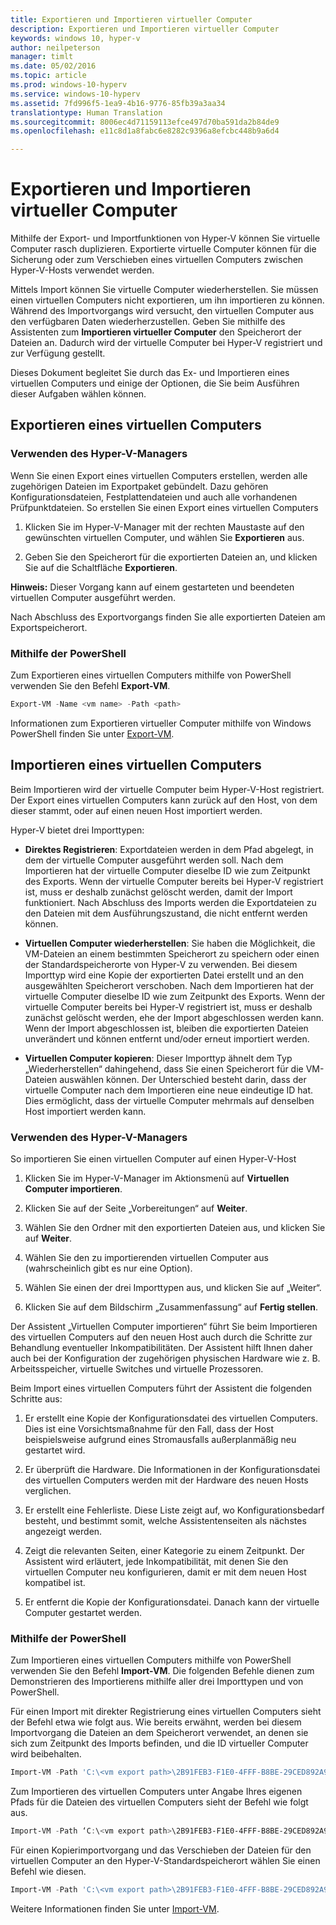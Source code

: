 ```yaml
---
title: Exportieren und Importieren virtueller Computer
description: Exportieren und Importieren virtueller Computer
keywords: windows 10, hyper-v
author: neilpeterson
manager: timlt
ms.date: 05/02/2016
ms.topic: article
ms.prod: windows-10-hyperv
ms.service: windows-10-hyperv
ms.assetid: 7fd996f5-1ea9-4b16-9776-85fb39a3aa34
translationtype: Human Translation
ms.sourcegitcommit: 8006ec4d71159113efce497d70ba591da2b84de9
ms.openlocfilehash: e11c8d1a8fabc6e8282c9396a8efcbc448b9a6d4

---
```


# Exportieren und Importieren virtueller Computer

Mithilfe der Export- und Importfunktionen von Hyper-V können Sie virtuelle Computer rasch duplizieren.  Exportierte virtuelle Computer können für die Sicherung oder zum Verschieben eines virtuellen Computers zwischen Hyper-V-Hosts verwendet werden.  

Mittels Import können Sie virtuelle Computer wiederherstellen.  Sie müssen einen virtuellen Computers nicht exportieren, um ihn importieren zu können. Während des Importvorgangs wird versucht, den virtuellen Computer aus den verfügbaren Daten wiederherzustellen.  Geben Sie mithilfe des Assistenten zum **Importieren virtueller Computer** den Speicherort der Dateien an. Dadurch wird der virtuelle Computer bei Hyper-V registriert und zur Verfügung gestellt.
 
Dieses Dokument begleitet Sie durch das Ex- und Importieren eines virtuellen Computers und einige der Optionen, die Sie beim Ausführen dieser Aufgaben wählen können.

## Exportieren eines virtuellen Computers

### Verwenden des Hyper-V-Managers

Wenn Sie einen Export eines virtuellen Computers erstellen, werden alle zugehörigen Dateien im Exportpaket gebündelt. Dazu gehören Konfigurationsdateien, Festplattendateien und auch alle vorhandenen Prüfpunktdateien. So erstellen Sie einen Export eines virtuellen Computers

1. Klicken Sie im Hyper-V-Manager mit der rechten Maustaste auf den gewünschten virtuellen Computer, und wählen Sie **Exportieren** aus.

2. Geben Sie den Speicherort für die exportierten Dateien an, und klicken Sie auf die Schaltfläche **Exportieren**.

**Hinweis:** Dieser Vorgang kann auf einem gestarteten und beendeten virtuellen Computer ausgeführt werden.

Nach Abschluss des Exportvorgangs finden Sie alle exportierten Dateien am Exportspeicherort.

### Mithilfe der PowerShell

Zum Exportieren eines virtuellen Computers mithilfe von PowerShell verwenden Sie den Befehl **Export-VM**. 

```powershell
Export-VM -Name <vm name> -Path <path>
```

Informationen zum Exportieren virtueller Computer mithilfe von Windows PowerShell finden Sie unter [Export-VM](https://technet.microsoft.com/library/hh848491.aspx).

## Importieren eines virtuellen Computers 

Beim Importieren wird der virtuelle Computer beim Hyper-V-Host registriert. Der Export eines virtuellen Computers kann zurück auf den Host, von dem dieser stammt, oder auf einen neuen Host importiert werden. 

Hyper-V bietet drei Importtypen:

- **Direktes Registrieren**: Exportdateien werden in dem Pfad abgelegt, in dem der virtuelle Computer ausgeführt werden soll. Nach dem Importieren hat der virtuelle Computer dieselbe ID wie zum Zeitpunkt des Exports. Wenn der virtuelle Computer bereits bei Hyper-V registriert ist, muss er deshalb zunächst gelöscht werden, damit der Import funktioniert. Nach Abschluss des Imports werden die Exportdateien zu den Dateien mit dem Ausführungszustand, die nicht entfernt werden können.

- **Virtuellen Computer wiederherstellen**: Sie haben die Möglichkeit, die VM-Dateien an einem bestimmten Speicherort zu speichern oder einen der Standardspeicherorte von Hyper-V zu verwenden. Bei diesem Importtyp wird eine Kopie der exportierten Datei erstellt und an den ausgewählten Speicherort verschoben. Nach dem Importieren hat der virtuelle Computer dieselbe ID wie zum Zeitpunkt des Exports. Wenn der virtuelle Computer bereits bei Hyper-V registriert ist, muss er deshalb zunächst gelöscht werden, ehe der Import abgeschlossen werden kann. Wenn der Import abgeschlossen ist, bleiben die exportierten Dateien unverändert und können entfernt und/oder erneut importiert werden.

- **Virtuellen Computer kopieren**: Dieser Importtyp ähnelt dem Typ „Wiederherstellen“ dahingehend, dass Sie einen Speicherort für die VM-Dateien auswählen können. Der Unterschied besteht darin, dass der virtuelle Computer nach dem Importieren eine neue eindeutige ID hat. Dies ermöglicht, dass der virtuelle Computer mehrmals auf denselben Host importiert werden kann.


### Verwenden des Hyper-V-Managers

So importieren Sie einen virtuellen Computer auf einen Hyper-V-Host

1. Klicken Sie im Hyper-V-Manager im Aktionsmenü auf **Virtuellen Computer importieren**.

2. Klicken Sie auf der Seite „Vorbereitungen“ auf **Weiter**.

3. Wählen Sie den Ordner mit den exportierten Dateien aus, und klicken Sie auf **Weiter**.

4. Wählen Sie den zu importierenden virtuellen Computer aus (wahrscheinlich gibt es nur eine Option).

5. Wählen Sie einen der drei Importtypen aus, und klicken Sie auf „Weiter“. 

6. Klicken Sie auf dem Bildschirm „Zusammenfassung“ auf **Fertig stellen**.

Der Assistent „Virtuellen Computer importieren“ führt Sie beim Importieren des virtuellen Computers auf den neuen Host auch durch die Schritte zur Behandlung eventueller Inkompatibilitäten. Der Assistent hilft Ihnen daher auch bei der Konfiguration der zugehörigen physischen Hardware wie z. B. Arbeitsspeicher, virtuelle Switches und virtuelle Prozessoren.

Beim Import eines virtuellen Computers führt der Assistent die folgenden Schritte aus:  
1. Er erstellt eine Kopie der Konfigurationsdatei des virtuellen Computers. Dies ist eine Vorsichtsmaßnahme für den Fall, dass der Host beispielsweise aufgrund eines Stromausfalls außerplanmäßig neu gestartet wird.  

2. Er überprüft die Hardware. Die Informationen in der Konfigurationsdatei des virtuellen Computers werden mit der Hardware des neuen Hosts verglichen.

3. Er erstellt eine Fehlerliste. Diese Liste zeigt auf, wo Konfigurationsbedarf besteht, und bestimmt somit, welche Assistentenseiten als nächstes angezeigt werden.

4. Zeigt die relevanten Seiten, einer Kategorie zu einem Zeitpunkt. Der Assistent wird erläutert, jede Inkompatibilität, mit denen Sie den virtuellen Computer neu konfigurieren, damit er mit dem neuen Host kompatibel ist.

5. Er entfernt die Kopie der Konfigurationsdatei. Danach kann der virtuelle Computer gestartet werden.


### Mithilfe der PowerShell

Zum Importieren eines virtuellen Computers mithilfe von PowerShell verwenden Sie den Befehl **Import-VM**.  Die folgenden Befehle dienen zum Demonstrieren des Importierens mithilfe aller drei Importtypen und von PowerShell.

Für einen Import mit direkter Registrierung eines virtuellen Computers sieht der Befehl etwa wie folgt aus. Wie bereits erwähnt, werden bei diesem Importvorgang die Dateien an dem Speicherort verwendet, an denen sie sich zum Zeitpunkt des Imports befinden, und die ID virtueller Computer wird beibehalten.

```powershell
Import-VM -Path 'C:\<vm export path>\2B91FEB3-F1E0-4FFF-B8BE-29CED892A95A.vmcx' 
```

Zum Importieren des virtuellen Computers unter Angabe Ihres eigenen Pfads für die Dateien des virtuellen Computers sieht der Befehl wie folgt aus.

```powershell
Import-VM -Path ‘C:\<vm export path>\2B91FEB3-F1E0-4FFF-B8BE-29CED892A95A.vmcx' -Copy -VhdDestinationPath 'D:\Virtual Machines\WIN10DOC' -VirtualMachinePath 'D:\Virtual Machines\WIN10DOC'
```

Für einen Kopierimportvorgang und das Verschieben der Dateien für den virtuellen Computer an den Hyper-V-Standardspeicherort wählen Sie einen Befehl wie diesen.

``` PowerShell
Import-VM -Path 'C:\<vm export path>\2B91FEB3-F1E0-4FFF-B8BE-29CED892A95A.vmcx' -Copy -GenerateNewId
```

Weitere Informationen finden Sie unter [Import-VM](https://technet.microsoft.com/library/hh848495.aspx).



<!--HONumber=Jun16_HO4-->


